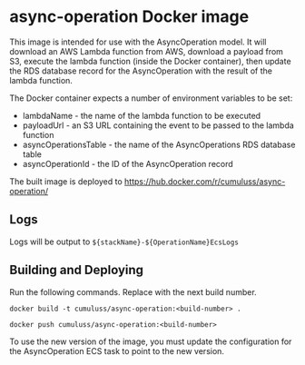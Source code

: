 # async-operation Docker image

This image is intended for use with the AsyncOperation model. It will download
an AWS Lambda function from AWS, download a payload from S3, execute the lambda
function (inside the Docker container), then update the RDS database record for the
AsyncOperation with the result of the lambda function.

The Docker container expects a number of environment variables to be set:

* lambdaName - the name of the lambda function to be executed
* payloadUrl - an S3 URL containing the event to be passed to the lambda
  function
* asyncOperationsTable - the name of the AsyncOperations RDS database table
* asyncOperationId - the ID of the AsyncOperation record

The built image is deployed to
https://hub.docker.com/r/cumuluss/async-operation/

## Logs
Logs will be output to `${stackName}-${OperationName}EcsLogs`

## Building and Deploying

Run the following commands. Replace <build-number> with the next build number.

`docker build -t cumuluss/async-operation:<build-number> .`

`docker push cumuluss/async-operation:<build-number>`

To use the new version of the image, you must update the configuration for the AsyncOperation ECS task to point to the new version.